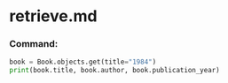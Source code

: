 # retrieve.md

### Command:
```python
book = Book.objects.get(title="1984")
print(book.title, book.author, book.publication_year)

